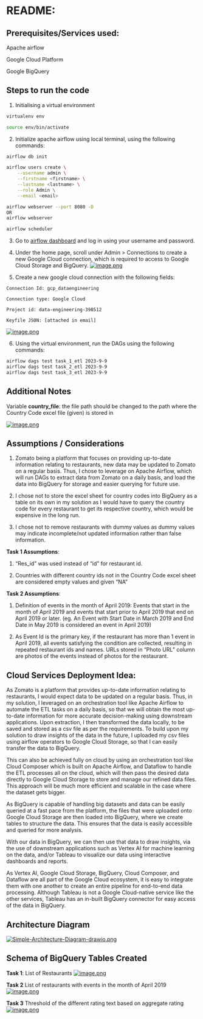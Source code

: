 # README:

## Prerequisites/Services used:
Apache airflow 

Google Cloud Platform

Google BigQuery


## Steps to run the code
1) Initialising a virtual environment
```bash
virtualenv env

source env/bin/activate
```
2) Initialize apache airflow using local terminal, using the following commands:
```bash
airflow db init

airflow users create \
    --username admin \
    --firstname <firstname> \
    --lastname <lastname> \
    --role Admin \
    --email <email>

airflow webserver --port 8080 -D 
OR 
airflow webserver 

airflow scheduler
```

3) Go to [airflow dashboard](http://127.0.0.1:8080/) and log in using your username and password.

4) Under the home page, scroll under Admin > Connections to create a new Google Cloud connection, which is required to access to Google Cloud Storage and BigQuery.
[![image.png](https://i.postimg.cc/BvsvGwnF/image.png)](https://postimg.cc/pmGvfC8V)


5) Create a new google cloud connection with the following fields:

```text
Connection Id: gcp_dataengineering

Connection type: Google Cloud

Project id: data-engineering-398512

Keyfile JSON: [attached in email]
```
[![image.png](https://i.postimg.cc/cJ96MBd8/image.png)](https://postimg.cc/SX9ym82y)

6) Using the virtual environment, run the DAGs using the following commands:
```bash
airflow dags test task_1_etl 2023-9-9
airflow dags test task_2_etl 2023-9-9
airflow dags test task_3_etl 2023-9-9
```
## Additional Notes
Variable **country_file**: the file path should be changed to the path where the Country Code excel file (given) is stored in

[![image.png](https://i.postimg.cc/CLBCZdHN/image.png)](https://postimg.cc/JG8HvrFD)

## Assumptions / Considerations

1) Zomato being a platform that focuses on providing up-to-date information relating to restaurants, new data may be updated to Zomato on a regular basis. Thus, I chose to leverage on Apache Airflow, which will run DAGs to extract data from Zomato on a daily basis, and load the data into BigQuery for storage and easier querying for future use.

2) I chose not to store the excel sheet for country codes into BigQuery as a table on its own in my solution as I would have to query the country code for every restaurant to get its respective country, which would be expensive in the long run.

3) I chose not to remove restaurants with dummy values as dummy values may indicate incomplete/not updated information rather than false information.

**Task 1 Assumptions**:
1) “Res_id” was used instead of “id” for restaurant id.

2) Countries with different country ids not in the Country Code excel sheet are considered empty values and given “NA”

**Task 2 Assumptions**:
1) Definition of events in the month of April 2019: Events that start in the month of April 2019 and events that start prior to April 2019 that end on April 2019 or later. (eg. An Event with Start Date in March 2019 and End Date in May 2019 is considered an event in April 2019)

2) As Event Id is the primary key, if the restaurant has more than 1 event in April 2019, all events satisfying the condition are collected, resulting in repeated restaurant ids and names.
URLs stored in “Photo URL” column are photos of the events instead of photos for the restaurant.

## Cloud Services Deployment Idea:
As Zomato is a platform that provides up-to-date information relating to restaurants, I would expect data to be updated on a regular basis. Thus, in my solution, I leveraged on an orchestration tool like Apache Airflow to automate the ETL tasks on a daily basis, so that we will obtain the most up-to-date information for more accurate decision-making using downstream applications. Upon extraction, I then transformed the data locally, to be saved and stored as a csv file as per the requirements. To build upon my solution to draw insights of the data in the future, I uploaded my csv files using airflow operators to Google Cloud Storage, so that I can easily transfer the data to BigQuery. 

This can also be achieved fully on cloud by using an orchestration tool like Cloud Composer which is built on Apache Airflow, and Dataflow to handle the ETL processes all on the cloud, which will then pass the desired data directly to Google Cloud Storage to store and manage our refined data files. This approach will be much more efficient and scalable in the case where the dataset gets bigger.

As BigQuery is capable of handling big datasets and data can be easily queried at a fast pace from the platform, the files that were uploaded onto Google Cloud Storage are then loaded into BigQuery, where we create tables to structure the data. This ensures that the data is easily accessible and queried for more analysis.

With our data in BigQuery, we can then use that data to draw insights, via the use of downstream applications such as Vertex AI for machine learning on the data, and/or Tableau to visualize our data using interactive dashboards and reports. 

As Vertex AI, Google Cloud Storage, BigQuery, Cloud Composer, and Dataflow are all part of the Google Cloud ecosystem, it is easy to integrate them with one another to create an entire pipeline for end-to-end data processing. Although Tableau is not a Google Cloud-native service like the other services, Tableau has an in-built BigQuery connector for easy access of the data in BigQuery.

## Architecture Diagram
[![Simple-Architecture-Diagram-drawio.png](https://i.postimg.cc/VLxhvxMJ/Simple-Architecture-Diagram-drawio.png)](https://postimg.cc/qzGwZZ1r)

## Schema of BigQuery Tables Created

**Task 1**: List of Restaurants
[![image.png](https://i.postimg.cc/QN54P6vs/image.png)](https://postimg.cc/RqSLJTMb)

**Task 2** List of restaurants with events in the month of April 2019
[![image.png](https://i.postimg.cc/qv7GkQDN/image.png)](https://postimg.cc/RNjtd1Bm)

**Task 3** Threshold of the different rating text based on aggregate rating
[![image.png](https://i.postimg.cc/3JtgbmrY/image.png)](https://postimg.cc/9rqRD4qn)
